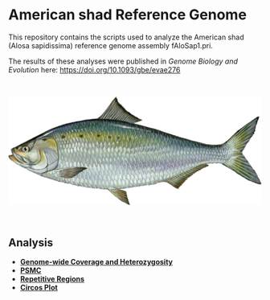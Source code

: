 # American shad Reference Genome

This repository contains the scripts used to analyze the American shad (Alosa sapidissima) reference genome assembly fAloSap1.pri.

The results of these analyses were published in *Genome Biology and Evolution* here:
https://doi.org/10.1093/gbe/evae276

<br>

![](images/American-Shad-Duane-Raver.jpg)  

<br>  

## Analysis  

* [**Genome-wide Coverage and Heterozygosity**](https://github.com/therkildsen-lab/shad-genome/blob/main/markdowns/coverage_heterozgosity.md)  
* [**PSMC**](https://github.com/therkildsen-lab/shad-genome/blob/main/markdowns/psmc.md)  
* [**Repetitive Regions**](https://github.com/therkildsen-lab/shad-genome/blob/main/markdowns/repetitive_regions.md)
* [**Circos Plot**](https://github.com/therkildsen-lab/shad-genome/blob/main/markdowns/synteny.md)


